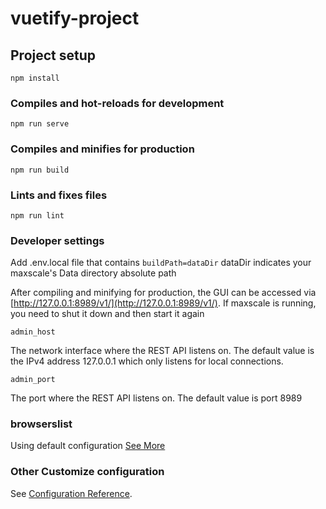 # vuetify-project

## Project setup

```
npm install
```

### Compiles and hot-reloads for development

```
npm run serve
```

### Compiles and minifies for production

```
npm run build
```

### Lints and fixes files

```
npm run lint
```

### Developer settings

Add .env.local file that contains `buildPath=dataDir`
dataDir indicates your maxscale's Data directory absolute path

After compiling and minifying for production, the GUI can be accessed via
[http://127.0.0.1:8989/v1/](http://127.0.0.1:8989/v1/).
If maxscale is running, you need to shut it down and then start it again

`admin_host`

The network interface where the REST API listens on. The default value is the IPv4 address 127.0.0.1 which only listens for local connections.

`admin_port`

The port where the REST API listens on. The default value is port 8989

### browserslist

Using default configuration
[See More](https://github.com/browserslist/browserslist)

### Other Customize configuration

See [Configuration Reference](https://cli.vuejs.org/config/).
